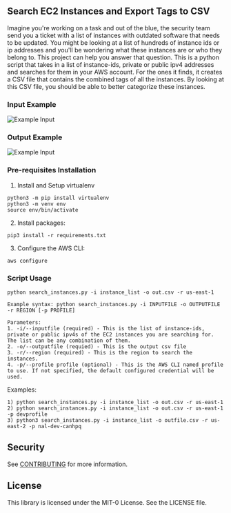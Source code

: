 ## Search EC2 Instances and Export Tags to CSV

Imagine you're working on a task and out of the blue, the security team send you a ticket with a list of instances with outdated software that needs to be updated.  You might be looking at a list of hundreds of instance ids or ip addresses and you'll be wondering what these instances are or who they belong to.  This project can help you answer that question.  This is a python script that takes in a list of instance-ids, private or public ipv4 addresses and searches for them in your AWS account.  For the ones it finds, it creates a CSV file that contains the combined tags of all the instances.  By looking at this CSV file, you should be able to better categorize these instances.

### Input Example

![Example Input](images/input.png?raw=true "Title")

### Output Example

![Example Input](images/output.png?raw=true "Title")

### Pre-requisites Installation

1. Install and Setup virtualenv

  ```
  python3 -m pip install virtualenv
  python3 -m venv env
  source env/bin/activate
  ```
2. Install packages:
  ```
  pip3 install -r requirements.txt
  ```
3. Configure the AWS CLI:
  ```
  aws configure
  ```
  
### Script Usage
```
python search_instances.py -i instance_list -o out.csv -r us-east-1

Example syntax: python search_instances.py -i INPUTFILE -o OUTPUTFILE -r REGION [-p PROFILE]

Parameters:
1. -i/--inputfile (required) - This is the list of instance-ids, private or public ipv4s of the EC2 instances you are searching for.  The list can be any combination of them.
2. -o/--outputfile (requied) - This is the output csv file
3. -r/--region (required) - This is the region to search the instances.
4. -p/--profile profile (optional) - This is the AWS CLI named profile to use. If not specified, the default configured credential will be used.
```

Examples:
```
1) python search_instances.py -i instance_list -o out.csv -r us-east-1
2) python search_instances.py -i instance_list -o out.csv -r us-east-1 -p devprofile
3) python3 search_instances.py -i instance_list -o outfile.csv -r us-east-2 -p nal-dev-canhpq
```

## Security

See [CONTRIBUTING](CONTRIBUTING.md#security-issue-notifications) for more information.

## License

This library is licensed under the MIT-0 License. See the LICENSE file.

